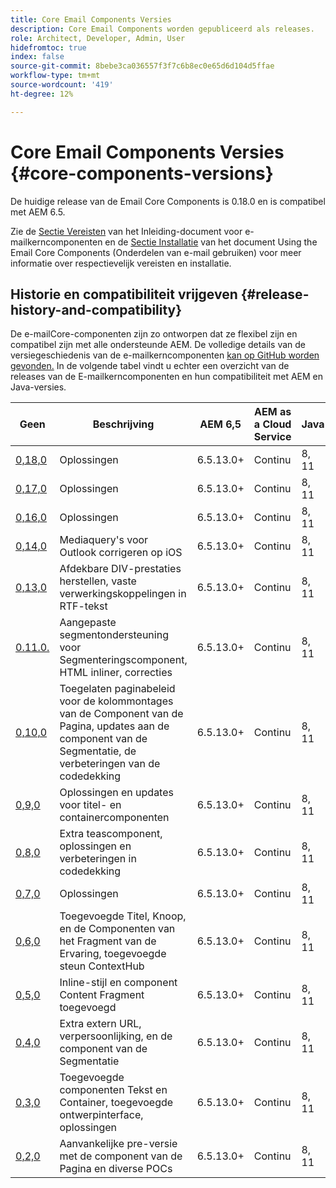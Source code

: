 ```yaml
---
title: Core Email Components Versies
description: Core Email Components worden gepubliceerd als releases.
role: Architect, Developer, Admin, User
hidefromtoc: true
index: false
source-git-commit: 8bebe3ca036557f3f7c6b8ec0e65d6d104d5ffae
workflow-type: tm+mt
source-wordcount: '419'
ht-degree: 12%

---
```



# Core Email Components Versies {#core-components-versions}

De huidige release van de Email Core Components is 0.18.0 en is compatibel met AEM 6.5.

Zie de [Sectie Vereisten](/help/email/introduction.md#requirements) van het Inleiding-document voor e-mailkerncomponenten en de [Sectie Installatie](/help/email/using.md#installing-the-email-core-components) van het document Using the Email Core Components (Onderdelen van e-mail gebruiken) voor meer informatie over respectievelijk vereisten en installatie.

## Historie en compatibiliteit vrijgeven {#release-history-and-compatibility}

De e-mailCore-componenten zijn zo ontworpen dat ze flexibel zijn en compatibel zijn met alle ondersteunde AEM. De volledige details van de versiegeschiedenis van de e-mailkerncomponenten [kan op GitHub worden gevonden.](https://github.com/adobe/aem-core-email-components/releases) In de volgende tabel vindt u echter een overzicht van de releases van de E-mailkerncomponenten en hun compatibiliteit met AEM en Java-versies.

| Geen | Beschrijving | AEM 6,5 | AEM as a Cloud Service | Java | Releasedatum |
|---|---|---|---|---|---|
| [0,18,0](https://github.com/adobe/aem-core-email-components/releases/tag/v0.18.0) | Oplossingen | 6.5.13.0+ | Continu | 8, 11 | 30 september 2022 |
| [0,17,0](https://github.com/adobe/aem-core-email-components/releases/tag/v0.17.0) | Oplossingen | 6.5.13.0+ | Continu | 8, 11 | 27 september 2022 |
| [0,16,0](https://github.com/adobe/aem-core-email-components/releases/tag/v0.16.0) | Oplossingen | 6.5.13.0+ | Continu | 8, 11 | 14 september 2022 |
| [0,14,0](https://github.com/adobe/aem-core-email-components/releases/tag/v0.14.0) | Mediaquery&#39;s voor Outlook corrigeren op iOS | 6.5.13.0+ | Continu | 8, 11 | 8 augustus 2022 |
| [0,13,0](https://github.com/adobe/aem-core-email-components/releases/tag/v0.13.0) | Afdekbare DIV-prestaties herstellen, vaste verwerkingskoppelingen in RTF-tekst | 6.5.13.0+ | Continu | 8, 11 | 27 juli 2022 |
| [0.11.0.](https://github.com/adobe/aem-core-email-components/releases/tag/v0.11.0) | Aangepaste segmentondersteuning voor Segmenteringscomponent, HTML inliner, correcties | 6.5.13.0+ | Continu | 8, 11 | 6 juli 2022 |
| [0,10,0](https://github.com/adobe/aem-core-email-components/releases/tag/v0.10.0) | Toegelaten paginabeleid voor de kolommontages van de Component van de Pagina, updates aan de component van de Segmentatie, de verbeteringen van de codedekking | 6.5.13.0+ | Continu | 8, 11 | 15 juni 2022 |
| [0,9,0](https://github.com/adobe/aem-core-email-components/releases/tag/v0.9.0) | Oplossingen en updates voor titel- en containercomponenten | 6.5.13.0+ | Continu | 8, 11 | 1 juni 2022 |
| [0,8,0](https://github.com/adobe/aem-core-email-components/releases/tag/v0.8.0) | Extra teascomponent, oplossingen en verbeteringen in codedekking | 6.5.13.0+ | Continu | 8, 11 | 19 mei 2022 |
| [0,7,0](https://github.com/adobe/aem-core-email-components/releases/tag/v0.7.0) | Oplossingen | 6.5.13.0+ | Continu | 8, 11 | 4 mei 2022 |
| [0,6,0](https://github.com/adobe/aem-core-email-components/releases/tag/v0.6.0) | Toegevoegde Titel, Knoop, en de Componenten van het Fragment van de Ervaring, toegevoegde steun ContextHub | 6.5.13.0+ | Continu | 8, 11 | 20 april 2022 |
| [0,5,0](https://github.com/adobe/aem-core-email-components/releases/tag/v0.5.0) | Inline-stijl en component Content Fragment toegevoegd | 6.5.13.0+ | Continu | 8, 11 | 7 april 2022 |
| [0,4,0](https://github.com/adobe/aem-core-email-components/releases/tag/v0.4.0) | Extra extern URL, verpersoonlijking, en de component van de Segmentatie | 6.5.13.0+ | Continu | 8, 11 | 23 maart 2022 |
| [0,3,0](https://github.com/adobe/aem-core-email-components/releases/tag/v0.3.0) | Toegevoegde componenten Tekst en Container, toegevoegde ontwerpinterface, oplossingen | 6.5.13.0+ | Continu | 8, 11 | 9 maart 2022 |
| [0,2,0](https://github.com/adobe/aem-core-email-components/releases/tag/v0.2.0) | Aanvankelijke pre-versie met de component van de Pagina en diverse POCs | 6.5.13.0+ | Continu | 8, 11 | 24 februari 2022 |
